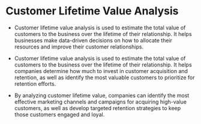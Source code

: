 # Customer Lifetime Value Analysis

- Customer lifetime value analysis is used to estimate the total value of customers to the business over the lifetime of their relationship. It helps businesses make data-driven decisions on how to allocate their resources and improve their customer relationships. 

- Customer lifetime value analysis is used to estimate the total value of customers to the business over the lifetime of their relationship. It helps companies determine how much to invest in customer acquisition and retention, as well as identify the most valuable customers to prioritize for retention efforts.

- By analyzing customer lifetime value, companies can identify the most effective marketing channels and campaigns for acquiring high-value customers, as well as develop targeted retention strategies to keep those customers engaged and loyal.
